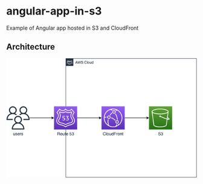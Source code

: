 # angular-app-in-s3
Example of Angular app hosted in S3 and CloudFront


## Architecture
![high-level-setup](img/setup.png)
